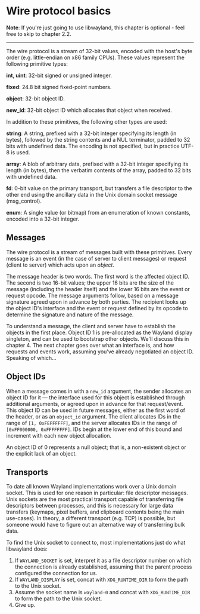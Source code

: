 # Wire protocol basics

**Note**: If you're just going to use libwayland, this chapter is optional -
feel free to skip to chapter 2.2.

---

The wire protocol is a stream of 32-bit values, encoded with the host's byte
order (e.g. little-endian on x86 family CPUs). These values represent the
following primitive types:

**int, uint**: 32-bit signed or unsigned integer.

**fixed**: 24.8 bit signed fixed-point numbers.

**object**: 32-bit object ID.

**new_id**: 32-bit object ID which allocates that object when received.

In addition to these primitives, the following other types are used:

**string**: A string, prefixed with a 32-bit integer specifying its length (in
bytes), followed by the string contents and a NUL terminator, padded to 32
bits with undefined data. The encoding is not specified, but in practice UTF-8
is used.

**array**: A blob of arbitrary data, prefixed with a 32-bit integer specifying
its length (in bytes), then the verbatim contents of the array, padded to 32
bits with undefined data.

**fd**: 0-bit value on the primary transport, but transfers a file descriptor to
the other end using the ancillary data in the Unix domain socket message
(msg_control).

**enum**: A single value (or bitmap) from an enumeration of known constants,
encoded into a 32-bit integer.

## Messages

The wire protocol is a stream of messages built with these primitives. Every
message is an event (in the case of server to client messages) or request
(client to server) which acts upon an *object*.

The message header is two words. The first word is the affected object ID. The
second is two 16-bit values; the upper 16 bits are the size of the message
(including the header itself) and the lower 16 bits are the event or request
opcode. The message arguments follow, based on a message signature agreed upon
in advance by both parties. The recipient looks up the object ID's interface and
the event or request defined by its opcode to determine the signature and nature
of the message.

To understand a message, the client and server have to establish the objects in
the first place. Object ID 1 is pre-allocated as the Wayland display singleton,
and can be used to bootstrap other objects. We'll discuss this in chapter 4. The
next chapter goes over what an interface is, and how requests and events work,
assuming you've already negotiated an object ID. Speaking of which...

## Object IDs

When a message comes in with a `new_id` argument, the sender allocates an object
ID for it &mdash; the interface used for this object is established through
additional arguments, or agreed upon in advance for that request/event. This
object ID can be used in future messages, either as the first word of the
header, or as an `object_id` argument. The client allocates IDs in the range of
`[1, 0xFEFFFFFF]`, and the server allocates IDs in the range of `[0xFF000000,
0xFFFFFFFF]`. IDs begin at the lower end of this bound and increment with each
new object allocation.

An object ID of 0 represents a null object; that is, a non-existent object or
the explicit lack of an object.

## Transports

To date all known Wayland implementations work over a Unix domain socket. This
is used for one reason in particular: file descriptor messages. Unix sockets are
the most practical transport capable of transferring file descriptors between
processes, and this is necessary for large data transfers (keymaps, pixel
buffers, and clipboard contents being the main use-cases). In theory, a
different transport (e.g. TCP) is possible, but someone would have to figure out
an alternative way of transferring bulk data.

To find the Unix socket to connect to, most implementations just do what
libwayland does:

1. If `WAYLAND_SOCKET` is set, interpret it as a file descriptor number on which
   the connection is already established, assuming that the parent process
   configured the connection for us.
2. If `WAYLAND_DISPLAY` is set, concat with `XDG_RUNTIME_DIR` to form the path
   to the Unix socket.
3. Assume the socket name is `wayland-0` and concat with `XDG_RUNTIME_DIR` to
   form the path to the Unix socket.
4. Give up.
